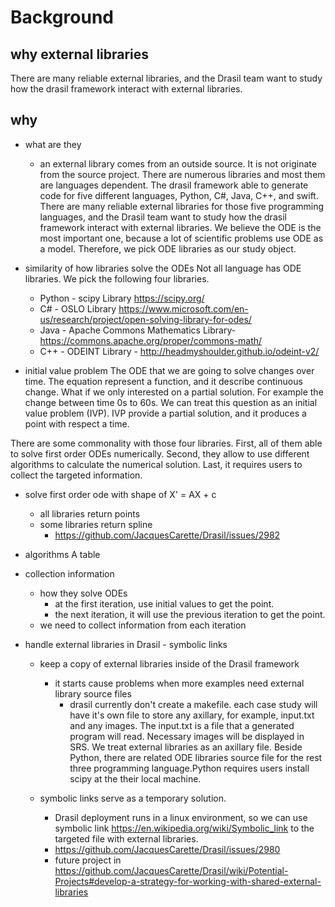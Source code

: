 # Background
## why external libraries
There are many reliable external libraries, and the Drasil team want to study how the drasil framework interact with external libraries.

## why

- what are they
    - an external library comes from an outside source. It is not originate from the source project. There are numerous libraries and most them are languages dependent. The drasil framework able to generate code for five different languages, Python, C#, Java, C++, and swift. There are many reliable external libraries for those five programming languages, and the Drasil team want to study how the drasil framework interact with external libraries. We believe the ODE is the most important one, because a lot of scientific problems use ODE as a model. Therefore, we pick ODE libraries as our study object.

- similarity of how libraries solve the ODEs
    Not all language has ODE libraries. We pick the following four libraries.
    - Python - scipy Library https://scipy.org/
    - C# - OSLO Library https://www.microsoft.com/en-us/research/project/open-solving-library-for-odes/
    - Java - Apache Commons Mathematics Library- https://commons.apache.org/proper/commons-math/
    - C++ - ODEINT Library - http://headmyshoulder.github.io/odeint-v2/

- initial value problem
    The ODE that we are going to solve changes over time. The equation represent a function, and it describe continuous change. What if we only interested on a partial solution. For example the change between time 0s to 60s. We can treat this question as an initial value problem (IVP). IVP provide a partial solution, and it produces a point with respect a time.

There are some commonality with those four libraries. First, all of them able to solve first order ODEs numerically. Second, they allow to use different algorithms to calculate the numerical solution. Last, it requires users to collect the targeted information.
- solve first order ode with shape of X' = AX + c
    - all libraries return points
    - some libraries return spline
        - https://github.com/JacquesCarette/Drasil/issues/2982
- algorithms A table

- collection information
    - how they solve ODEs
        - at the first iteration, use initial values to get the point.
        - the next iteration, it will use the previous iteration to get the point. 
    - we need to collect information from each iteration

- handle external libraries in Drasil - symbolic links
    - keep a copy of external libraries inside of the Drasil framework
        - it starts cause problems when more examples need external library source files
            - drasil currently don't create a makefile. each case study will have it's own file to store any axillary, for example, input.txt and any images. The input.txt is a file that a generated program will read. Necessary images will be displayed in SRS. We treat external libraries as an axillary file. Beside Python, there are related ODE libraries source file for the rest three programming language.Python requires users install scipy at the their local machine.

    - symbolic links serve as a temporary solution.
        - Drasil deployment runs in a linux environment, so we can use symbolic link https://en.wikipedia.org/wiki/Symbolic_link to the targeted file with external libraries.
        - https://github.com/JacquesCarette/Drasil/issues/2980
        - future project in https://github.com/JacquesCarette/Drasil/wiki/Potential-Projects#develop-a-strategy-for-working-with-shared-external-libraries
